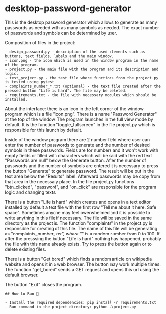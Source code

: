 # desktop-password-generator
This is the desktop password generator which allows to generate as many passwords as needed with as many symbols as needed. The exact number of passwords and symbols can be determined by user.

Composition of files in the project: 

    - design_password.py - description of the used elements such as buttons, text fields, labels and the main window.
    - icon.png - the icon which is used in the window program in the name of the program.
    - project.py - the main file with the program and its description and logic.
    - test_project.py - the test file where functions from the project.py is tested using pytest.
    - complaints_number_*.txt (optional) - the text file created after the pressed button "Life is hard". The file may be deleted.
    - requirements.txt - the file with necessary modules which should be installed.

About the interface: there is an icon in the left corner of the window program which is a file "icon.png". There is a name "Password Generator" at the top of the window. The program launches in the full view mode by default. It is the function "toggle_fullscreen" in the file project.py which is responsible for this launch by default.

Inside of the window program there are 2 number field where user can enter the number of passwords to generate and the number of desired symbols in these passwords. Fields are for numbers and it won't work with empty fields or filled with characters which will be said with the red text "Passwords are null" below the Generate button. After the number of passwords and the number of symbols are entered it is necessary to press the button "Generate" to generate password. The result will be put in the text area below the "Results" label. Afterward passwords may be copy from that area in the necessary place. In the file project.py functions "btn_clicked", "password", and "on_click" are responsible for the program logic and changing texts. 

There is a button "Life is hard" which creates and opens in a text editor installed by default a text file with the first row "Tell me about it here. Safe space". Sometimes anyone may feel owerwhelmed and it is possible to write anything in this file if necessary. The file will be saved in the same directory as the project is. The function "complaints" in the project.py is responsible for creating of this file. The name of this file will be generating as "complaints_number_*.txt", where "*" is a random number from 0 to 100. If after the presssing the button "Life is hard" nothing has happened, probably the file with this name already exists. Try to press the button again or to delete existing files.

There is a button "Get bored" which finds a random article on wikipedia website and opens it in a web browser. The button may work multiple times. The function "get_bored" sends a GET request and opens this url using the default browser.

The button "Exit" closes the program.

    ## How to Run 🚀

    - Install the required dependencies: pip install -r requirements.txt
    - Run command in the project directory: python .\project.py
